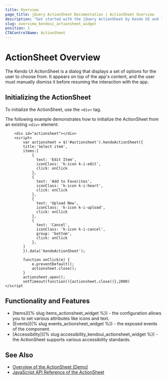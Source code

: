 ```yaml
---
title: Overview
page_title: jQuery ActionSheet Documentation | ActionSheet Overview
description: "Get started with the jQuery ActionSheet by Kendo UI and learn how to initialize the widget."
slug: overview_kendoui_actionsheet_widget
position: 1
CTAControlName: ActionSheet
---
```


# ActionSheet Overview

The Kendo UI ActionSheet is a dialog that displays a set of options for the user to choose from. It appears on top of the app's content, and the user must manually dismiss it before resuming the interaction with the app.

## Initializing the ActionSheet

To initialize the ActionSheet, use the `<div>` tag.

The following example demonstrates how to initialize the ActionSheet from an existing `<div>` element:

```dojo
    <div id="actionsheet"></div>
    <script>
        var actionsheet = $('#actionsheet').kendoActionSheet({
        title:'Select item',
        items:[
            {
              text: 'Edit Item',
              iconClass: 'k-icon k-i-edit',
              click: onClick
            },
            {
              text: 'Add to Favorites',
              iconClass: 'k-icon k-i-heart',
              click: onClick
            },
            {
              text: 'Upload New',
              iconClass: 'k-icon k-i-upload',
              click: onClick
            },
            {
              text: 'Cancel',
              iconClass: 'k-icon k-i-cancel',
              group: 'bottom',
              click: onClick
            },
        ]
        }).data('kendoActionSheet');

        function onClick(e) {
            e.preventDefault();
            actionsheet.close();
        }
        actionsheet.open();
        setTimeout(function(){actionsheet.close()},2000)
</script
```


## Functionality and Features

* [Items]({% slug items_actionsheet_widget %}) - the configuration allows you to set various attributes like icons and text.
* [Events]({% slug events_actionsheet_widget %}) - the exposed events of the component.
* [Accessibility]({% slug accessibility_kendoui_actionsheet_widget %}) - the ActionSheet supports various accessibility standards.

## See Also

* [Overview of the ActionSheet (Demo)](https://demos.telerik.com/kendo-ui/actionsheet/index)
* [JavaScript API Reference of the ActionSheet](/api/javascript/ui/actionsheet)
